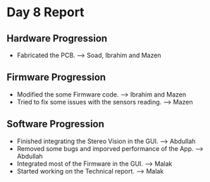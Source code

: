 # Day 8 Report
## Hardware Progression
- Fabricated the PCB. --> Soad, Ibrahim and Mazen

## Firmware Progression
- Modified the some Firmware code. --> Ibrahim and Mazen
- Tried to fix some issues with the sensors reading.  --> Mazen

## Software Progression
- Finished integrating the Stereo Vision in the GUI. --> Abdullah
- Removed some bugs and imporved performance of the App. --> Abdullah
- Integrated most of the Firmware in the GUI. --> Malak
- Started working on the Technical report. --> Malak